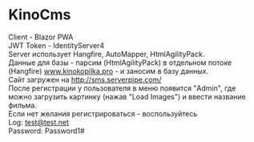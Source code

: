# KinoCms
Client - Blazor PWA  
JWT Token - IdentityServer4  
Server использует Hangfire, AutoMapper, HtmlAgilityPack.  
Данные для базы - парсим (HtmlAgilityPack) в отдельном потоке (Hangfire) www.kinokopilka.pro - и заносим в базу данных.  
Сайт загружен на http://sms.serverpipe.com/  
После регистрации у пользователя в меню появится "Admin", где можно загрузить картинку (нажав "Load Images") и ввести название фильма.  
Если нет желания регистрироваться - воспользуйтесь  
Log: test@test.net   
Password: Password1#

